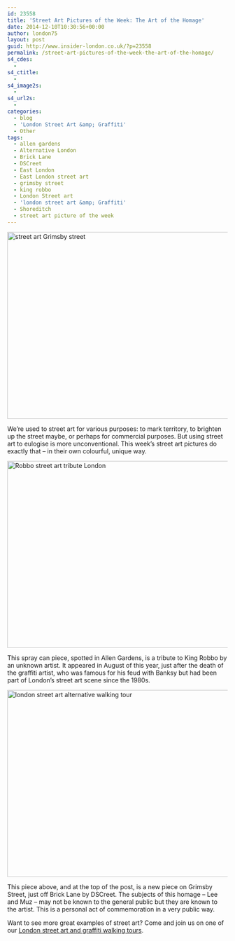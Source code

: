 ```yaml
---
id: 23558
title: 'Street Art Pictures of the Week: The Art of the Homage'
date: 2014-12-10T10:30:56+00:00
author: london75
layout: post
guid: http://www.insider-london.co.uk/?p=23558
permalink: /street-art-pictures-of-the-week-the-art-of-the-homage/
s4_cdes:
  - 
s4_ctitle:
  - 
s4_image2s:
  - 
s4_url2s:
  - 
categories:
  - blog
  - 'London Street Art &amp; Graffiti'
  - Other
tags:
  - allen gardens
  - Alternative London
  - Brick Lane
  - DSCreet
  - East London
  - East London street art
  - grimsby street
  - king robbo
  - London Street art
  - 'london street art &amp; Graffiti'
  - Shoreditch
  - street art picture of the week
---
```

<img class="aligncenter wp-image-23561 size-full" src="http://www.insider-london.co.uk/wp-content/uploads/2014/12/13b_mini.jpg" alt="street art Grimsby street" width="569" height="427" />

We&#8217;re used to street art for various purposes: to mark territory, to brighten up the street maybe, or perhaps for commercial purposes. But using street art to eulogise is more unconventional. This week&#8217;s street art pictures do exactly that &#8211; in their own colourful, unique way.

<img class="aligncenter wp-image-23562 size-full" src="http://www.insider-london.co.uk/wp-content/uploads/2014/12/4_mini.jpg" alt="Robbo street art tribute London" width="569" height="427" />

This spray can piece, spotted in Allen Gardens, is a tribute to King Robbo by an unknown artist. It appeared in August of this year, just after the death of the graffiti artist, who was famous for his feud with Banksy but had been part of London&#8217;s street art scene since the 1980s.

<img class="aligncenter wp-image-23563 size-full" src="http://www.insider-london.co.uk/wp-content/uploads/2014/12/13a_mini.jpg" alt="london street art alternative walking tour" width="569" height="427" />

This piece above, and at the top of the post, is a new piece on Grimsby Street, just off Brick Lane by DSCreet. The subjects of this homage &#8211; Lee and Muz &#8211; may not be known to the general public but they are known to the artist. This is a personal act of commemoration in a very public way.

Want to see more great examples of street art? Come and join us on one of our <a href="http://www.insider-london.co.uk/london-graffiti-artists-walking-tours/" target="_blank">London street art and graffiti walking tours</a>.

&nbsp;